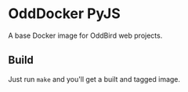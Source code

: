 # OddDocker PyJS

A base Docker image for OddBird web projects.

## Build

Just run `make` and you'll get a built and tagged image.
